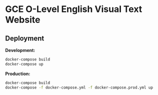 # GCE O-Level English Visual Text Website

## Deployment

**Development:**
```bash
docker-compose build
docker-compose up
```

**Production:**
```bash
docker-compose build
docker-compose -f docker-compose.yml -f docker-compose.prod.yml up
```